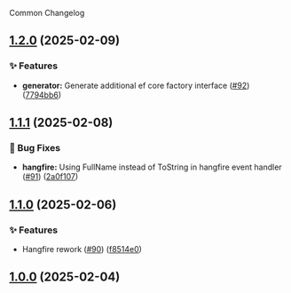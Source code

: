 Common Changelog
<a name="1.2.0"></a>
## [1.2.0](https://www.github.com/SaveApis/SaveApis.Core/releases/tag/v1.2.0) (2025-02-09)

### ✨ Features

* **generator:** Generate additional ef core factory interface ([#92](https://www.github.com/SaveApis/SaveApis.Core/issues/92)) ([7794bb6](https://www.github.com/SaveApis/SaveApis.Core/commit/7794bb6e7c88017020d48cb472ca28ea098e389e))

<a name="1.1.1"></a>
## [1.1.1](https://www.github.com/SaveApis/SaveApis.Core/releases/tag/v1.1.1) (2025-02-08)

### 🐛 Bug Fixes

* **hangfire:** Using FullName instead of ToString in hangfire event handler ([#91](https://www.github.com/SaveApis/SaveApis.Core/issues/91)) ([2a0f107](https://www.github.com/SaveApis/SaveApis.Core/commit/2a0f107d829cdc4220dc345ae079d9bc3bba8384))

<a name="1.1.0"></a>
## [1.1.0](https://www.github.com/SaveApis/SaveApis.Core/releases/tag/v1.1.0) (2025-02-06)

### ✨ Features

* Hangfire rework ([#90](https://www.github.com/SaveApis/SaveApis.Core/issues/90)) ([f8514e0](https://www.github.com/SaveApis/SaveApis.Core/commit/f8514e0fbf065deb63e335c231d87c4bb791a549))

<a name="1.0.0"></a>
## [1.0.0](https://www.github.com/SaveApis/SaveApis.Core/releases/tag/v1.0.0) (2025-02-04)

